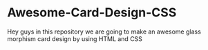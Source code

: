 # Awesome-Card-Design-CSS
Hey guys in this repository we are going to make an awesome glass morphism card design by using HTML and CSS
